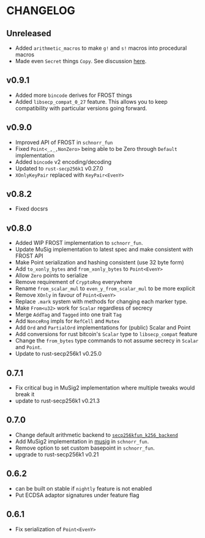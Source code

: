 # CHANGELOG


## Unreleased

- Added `arithmetic_macros` to make `g!` and `s!` macros into procedural macros
- Made even `Secret` things `Copy`. See discussion [here](https://github.com/LLFourn/secp256kfun/issues/6#issuecomment-1363752651).

## v0.9.1

- Added more `bincode` derives for FROST things
- Added `libsecp_compat_0_27` feature. This allows you to keep compatibility with particular versions going forward.

## v0.9.0

- Improved API of FROST in `schnorr_fun`
- Fixed `Point<_,_,NonZero>` being able to be Zero through `Default` implementation
- Added `bincode` v2 encoding/decoding
- Updated to `rust-secp256k1` v0.27.0
- `XOnlyKeyPair` replaced with `KeyPair<EvenY>`

## v0.8.2

- Fixed docsrs

## v0.8.0

- Added WIP FROST implementation to `schnorr_fun`.
- Update MuSig implementation to latest spec and make consistent with FROST API
- Make Point<EvenY> serialization and hashing consistent (use 32 byte form)
- Add `to_xonly_bytes` and `from_xonly_bytes` to `Point<EvenY>`
- Allow `Zero` points to serialize
- Remove requirement of `CryptoRng` everywhere
- Rename `from_scalar_mul` to `even_y_from_scalar_mul` to be more explicit
- Remove `XOnly` in favour of `Point<EvenY>`
- Replace `.mark` system with methods for changing each marker type.
- Make `From<u32>` work for `Scalar` regardless of secrecy
- Merge `AddTag` and `Tagged` into one trait `Tag`
- Add `NonceRng` impls for `RefCell` and `Mutex`
- Add `Ord` and `PartialOrd` implementations for (public) Scalar and Point
- Add conversions for rust bitcoin's `Scalar` type to `libsecp_compat` feature
- Change the `from_bytes` type commands to not assume secrecy in `Scalar` and `Point`.
- Update to rust-secp256k1 v0.25.0


## 0.7.1

- Fix critical bug in MuSig2 implementation where multiple tweaks would break it
- update to rust-secp256k1 v0.21.3

## 0.7.0

- Change default arithmetic backend to [`secp256kfun_k256_backend`](https://docs.rs/secp256kfun_k256_backend/2.0.0/secp256kfun_k256_backend/)
- Add MuSig2 implementation in [musig](./schnorr_fun/src/musig.rs) in `schnorr_fun`.
- Remove option to set custom basepoint in `schnorr_fun`.
- upgrade to rust-secp256k1 v0.21

## 0.6.2

- can be built on stable if `nightly` feature is not enabled
- Put ECDSA adaptor signatures under feature flag

## 0.6.1

- Fix serialization of `Point<EvenY>`

